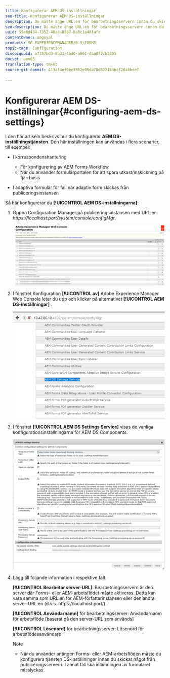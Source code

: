 ```yaml
---
title: Konfigurerar AEM DS-inställningar
seo-title: Konfigurerar AEM DS-inställningar
description: Du måste ange URL:en för bearbetningsservern innan du skickar ett formulär.
seo-description: Du måste ange URL:en för bearbetningsservern innan du skickar ett formulär.
uuid: 55a6d434-7352-48a8-8387-8a5c1a48fafc
contentOwner: amgoyal
products: SG_EXPERIENCEMANAGER/6.5/FORMS
topic-tags: Configuration
discoiquuid: a7387bd3-8b31-4bd0-a861-daa8f7cb2d05
docset: aem65
translation-type: tm+mt
source-git-commit: 413af4ef9bc3652e05da78d622183bcf20a8bee7

---
```



# Konfigurerar AEM DS-inställningar{#configuring-aem-ds-settings}

I den här artikeln beskrivs hur du konfigurerar **AEM DS-inställningstjänsten**. Den här inställningen kan användas i flera scenarier, till exempel:

* I korrespondenshantering

   * För konfigurering av AEM Forms Workflow
   * När du använder formulärportalen för att spara utkast/inskickning på fjärrbasis

* I adaptiva formulär för fall när adaptiv form skickas från publiceringsinstansen

Så här konfigurerar du **[!UICONTROL AEM DS-inställningarna]**:

1. Öppna Configuration Manager på publiceringsinstansen med URL:en:\
   *https://localhost:port/system/console/configMgr*.

   ![Konfiguration av AEM Web Console](assets/web_configuration_console_new.png)

1. I fönstret Konfiguration **[!UICONTROL av]** Adobe Experience Manager Web Console letar du upp och klickar på alternativet **[!UICONTROL AEM DS-inställningar]** .

   ![DS-inställningar](assets/ds_settings_new.png)

1. I fönstret **[!UICONTROL AEM DS Settings Service]** visas de vanliga konfigurationsinställningarna för AEM DS Components.

   ![Tjänsten DS Settings](assets/ds_settings_service_new.png)

1. Lägg till följande information i respektive fält:

   **[!UICONTROL Bearbetar server-URL]**: Bearbetningsservern är den server där Forms- eller AEM-arbetsflödet måste aktiveras. Detta kan vara samma som URL:en för AEM-författarinstansen eller den andra server-URL:en (d.v.s. https://localhost:port/).

   **[!UICONTROL Användarnamn]** för bearbetningsserver: Användarnamn för arbetsflöde [baserat på den server-URL som används]

   **[!UICONTROL Lösenord]** för bearbetningsserver: Lösenord för arbetsflödesanvändare

   >[!NOTE]
   >
   >
   >    
   >    
   >    * När du använder antingen Forms- eller AEM-arbetsflöden måste du konfigurera tjänsten DS-inställningar innan du skickar något från publiceringsservern. I annat fall ska inlämningen av formuläret misslyckas.


